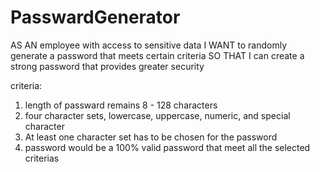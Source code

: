 # PasswardGenerator

AS AN employee with access to sensitive data
I WANT to randomly generate a password that meets certain criteria
SO THAT I can create a strong password that provides greater security

criteria: 
1. length of passward remains 8 - 128 characters
2. four character sets, lowercase, uppercase, numeric, and special character
3. At least one character set has to be chosen for the password
4. password would be a 100% valid password that meet all the selected criterias
